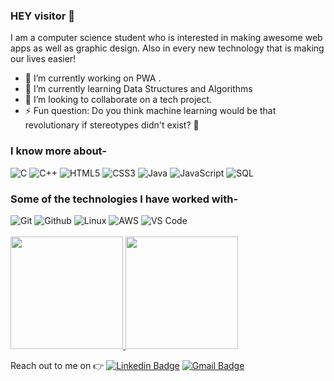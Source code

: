 ### HEY visitor :wave:

I am a computer science  student who is interested in making awesome web apps as well as graphic design. Also in every new technology that is making our lives easier!
- 🔭 I’m currently working on PWA .
- 🌱 I’m currently learning Data Structures and Algorithms
- 👯 I’m looking to collaborate on a tech project.
- ⚡ Fun question: Do you think machine learning would be that revolutionary if stereotypes didn't exist? :thinking:


### I know more about- </br>
![C](https://img.shields.io/badge/-C-000000?style=for-the-badge&logo=C)
![C++](https://img.shields.io/badge/-C++-000000?style=for-the-badge&logo=C%2B%2B&logoColor=00599C)
![HTML5](https://img.shields.io/badge/-HTML5-000000?style=for-the-badge&logo=HTML5)
![CSS3](https://img.shields.io/badge/-CSS3-000000?style=for-the-badge&logo=CSS3)
![Java](https://img.shields.io/badge/-Java-000000?style=for-the-badge&logo=Java&logoColor=007396)
![JavaScript](https://img.shields.io/badge/-JavaScript-000000?style=for-the-badge&logo=javascript)
![SQL](https://img.shields.io/badge/-SQL-000000?style=for-the-badge&logo=MySQL)

### Some of the technologies I have worked with-</br>
![Git](http://img.shields.io/badge/-Git-000000?style=for-the-badge&logo=Git)
![Github](http://img.shields.io/badge/-Github-000000?style=for-the-badge&logo=Github&logoColor=green)
![Linux](http://img.shields.io/badge/-Linux-000000?style=for-the-badge&logo=linux)
![AWS](http://img.shields.io/badge/-AWS-000000?style=for-the-badge&logo=Amazon-aws&logoColor=cyan)
![VS Code](http://img.shields.io/badge/-VS%20Code-000000?style=for-the-badge&logo=Visual-studio-code&logoColor=blue)
</br></br>
<a href="https://github.com/imbilaltamboli">
  <img height="180em" src="https://github-readme-stats.vercel.app/api?username=poojabhore14&theme=tokyonight&show_icons=true&custom_title=My Github Stats" />
  <img height="180em" src="https://github-readme-stats.vercel.app/api/top-langs/?username=poojabhore14&theme=tokyonight&layout=&langs_count=8&card_width=50%" />
</a>




 Reach out to me on :point_right: [![Linkedin Badge](https://img.shields.io/badge/-Linkedin-4169E1?style=flat-square&logo=Linkedin&logoColor=white&&link=https://www.linkedin.com/in/bhorepooja/)](https://www.linkedin.com/in/bhorepooja/)
[![Gmail Badge](https://img.shields.io/badge/-Gmail-c14438?style=flat-square&logo=Gmail&logoColor=white&link=mailto:bhorepooja14@gmail.com)](mailto:bhorepooja14@gmail.com)


